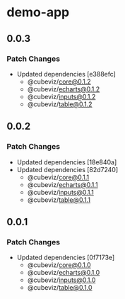 # demo-app

## 0.0.3

### Patch Changes

- Updated dependencies [e388efc]
  - @cubeviz/core@0.1.2
  - @cubeviz/echarts@0.1.2
  - @cubeviz/inputs@0.1.2
  - @cubeviz/table@0.1.2

## 0.0.2

### Patch Changes

- Updated dependencies [18e840a]
- Updated dependencies [82d7240]
  - @cubeviz/core@0.1.1
  - @cubeviz/echarts@0.1.1
  - @cubeviz/inputs@0.1.1
  - @cubeviz/table@0.1.1

## 0.0.1

### Patch Changes

- Updated dependencies [0f7173e]
  - @cubeviz/core@0.1.0
  - @cubeviz/echarts@0.1.0
  - @cubeviz/inputs@0.1.0
  - @cubeviz/table@0.1.0
